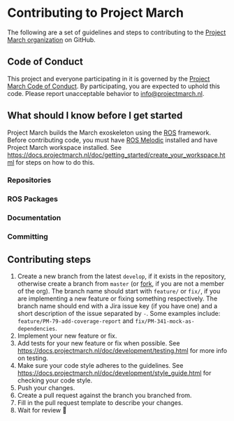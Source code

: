 # Contributing to Project March
The following are a set of guidelines and steps to contributing to the
[Project March organization] on GitHub.

[Project March organization]: https://github.com/project-march

## Code of Conduct
This project and everyone participating in it is governed by the [Project
March Code of Conduct]. By participating, you are expected to uphold this
code. Please report unacceptable behavior to info@projectmarch.nl.

[Project March Code of Conduct]: CODE_OF_CONDUCT.md

## What should I know before I get started
Project March builds the March exoskeleton using the [ROS] framework. Before
contributing code, you must have [ROS Melodic] installed and have Project
March workspace installed. See
https://docs.projectmarch.nl/doc/getting_started/create_your_workspace.html
for steps on how to do this.

[ROS]: https://www.ros.org
[ROS Melodic]: https://wiki.ros.org/melodic

### Repositories


### ROS Packages


### Documentation


### Committing


## Contributing steps

1. Create a new branch from the latest `develop`, if it exists in the
   repository, otherwise create a branch from `master` (or [fork], if you are
   not a member of the org). The branch name should start with `feature/` or
   `fix/`, if you are implementing a new feature or fixing something
   respectively. The branch name should end with a Jira issue key (if you have
   one) and a short description of the issue separated by `-`. Some examples
   include: `feature/PM-79-add-coverage-report` and
   `fix/PM-341-mock-as-dependencies`.
2. Implement your new feature or fix.
3. Add tests for your new feature or fix when possible. See
   https://docs.projectmarch.nl/doc/development/testing.html for more info on
   testing.
4. Make sure your code style adheres to the guidelines. See
   https://docs.projectmarch.nl/doc/development/style_guide.html for checking
   your code style.
5. Push your changes.
6. Create a pull request against the branch you branched from.
7. Fill in the pull request template to describe your changes.
8. Wait for review 🎉

[fork]: https://guides.github.com/activities/forking/

